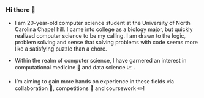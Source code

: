 ### Hi there 👋

- I am 20-year-old computer science student at the University of North Carolina Chapel hill. I came into college as a biology major, but quickly realized computer science to be my calling.  I am drawn to the logic, problem solving and sense that solving problems with code seems more like a satisfying puzzle than a chore. 

- Within the realm of computer science, I have garnered an interest in computational medicine 💓 and data science 📈 . 

- I’m aiming to gain more hands on experience in these fields via collaboration 👯, competitions 🏁 and coursework ✏️!
